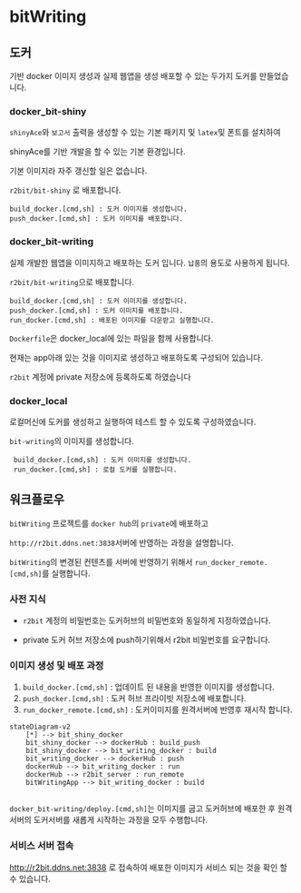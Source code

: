 # bitWriting

## 도커

기반 docker 이미지 생성과 실제 웹앱을 생성 배포할 수 있는 두가지 도커를 만들었습니다.

### docker_bit-shiny

`shinyAce`와 `보고서` 출력을 생성할 수 있는 기본 패키지 및 `latex`및 폰트를 설치하여

shinyAce를 기반 개발을 할 수 있는 기본 환경입니다.

기본 이미지라 자주 갱신할 일은 없습니다.

`r2bit/bit-shiny` 로 배포합니다.

```
build_docker.[cmd,sh] : 도커 이미지를 생성합니다.
push_docker.[cmd,sh] : 도커 이미지를 배포합니다. 
```

### docker_bit-writing

실제 개발한 웹앱을 이미지하고 배포하는 도커 입니다. `납품`의 용도로 사용하게 됩니다.

`r2bit/bit-writing`으로 배포합니다.

```
build_docker.[cmd,sh] : 도커 이미지를 생성합니다.
push_docker.[cmd,sh] : 도커 이미지를 배포합니다. 
run_docker.[cmd,sh] : 배포된 이미지를 다운받고 실행합니다. 
```

`Dockerfile`은 docker_local에 있는 파일을 함께 사용합니다.

현재는 app아래 있는 것을 이미지로 생성하고 배포하도록 구성되어 있습니다.

`r2bit` 계정에 private 저장소에 등록하도록 하였습니다


### docker_local

로컬머신에 도커를 생성하고 실행하여 테스트 할 수 있도록 구성하였습니다.

`bit-writing`의 이미지를 생성합니다.

```
 build_docker.[cmd,sh] : 도커 이미지를 생성합니다.
 run_docker.[cmd,sh] : 로컬 도커를 실행합니다. 
```

## 워크플로우

 `bitWriting` 프로젝트를 `docker hub`의 `private`에 배포하고 

`http://r2bit.ddns.net:3838`서버에 반영하는 과정을 설명합니다. 

`bitWriting`의 변경된 컨텐츠를 서버에 반영하기 위해서 `run_docker_remote.[cmd,sh]`를 실행합니다. 

### 사전 지식

- `r2bit` 계정의 비밀번호는 도커허브의 비밀번호와 동일하게 지정하였습니다. 

- private 도커 허브 저장소에 push하기위해서 r2bit 비밀번호를 요구합니다. 

### 이미지 생성 및 배포 과정 

1. `build_docker.[cmd,sh]` : 업데이트 된 내용을 반영한 이미지를 생성합니다.
2. `push_docker.[cmd,sh]` : 도커 허브 프라이빗 저장소에 배포합니다.
3. `run_docker_remote.[cmd,sh]` : 도커이미지를 원격서버에 반영후 재시작 합니다. 

```mermaid
stateDiagram-v2
    [*] --> bit_shiny_docker
    bit_shiny_docker --> dockerHub : build_push
    bit_shiny_docker --> bit_writing_docker : build
    bit_writing_docker --> dockerHub : push
    dockerHub --> bit_writing_docker : run
    dockerHub --> r2bit_server : run_remote
    bitWritingApp --> bit_writing_docker : build
            
```


`docker_bit-writing/deploy.[cmd,sh]`는 이미지를 굽고 도커허브에 배포한 후 원격서버의 도커서버를 새롭게 시작하는 과정을 모두 수행합니다.

 ### 서비스 서버 접속 

http://r2bit.ddns.net:3838 로 접속하여 배포한 이미지가 서비스 되는 것을 확인 할 수 있습니다. 

